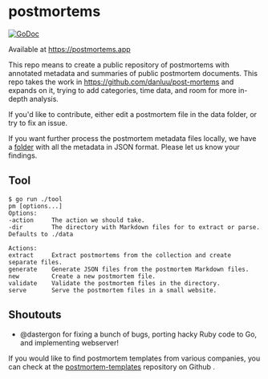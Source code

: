 # postmortems

[![GoDoc](https://godoc.org/github.com/icco/postmortems?status.svg)](https://godoc.org/github.com/icco/postmortems)

Available at https://postmortems.app

This repo means to create a public repository of postmortems with annotated metadata and summaries of public postmortem documents. This repo takes the work in https://github.com/danluu/post-mortems and expands on it, trying to add categories, time data, and room for more in-depth analysis.

If you'd like to contribute, either edit a postmortem file in the data folder, or try to fix an issue.

If you want further process the postmortem metadata files locally, we have a [folder](https://postmortems.app/output/) with all the metadata in JSON format. Please let us know your findings.

## Tool

```
$ go run ./tool
pm [options...]
Options:
-action     The action we should take.
-dir        The directory with Markdown files for to extract or parse. Defaults to ./data

Actions:
extract     Extract postmortems from the collection and create separate files.
generate    Generate JSON files from the postmortem Markdown files.
new         Create a new postmortem file.
validate    Validate the postmortem files in the directory.
serve       Serve the postmortem files in a small website.
```

## Shoutouts

 - @dastergon for fixing a bunch of bugs, porting hacky Ruby code to Go, and implementing webserver!

If you would like to find postmortem templates from various companies, you can check at the [postmortem-templates](https://github.com/dastergon/postmortem-templates) repository on Github .
